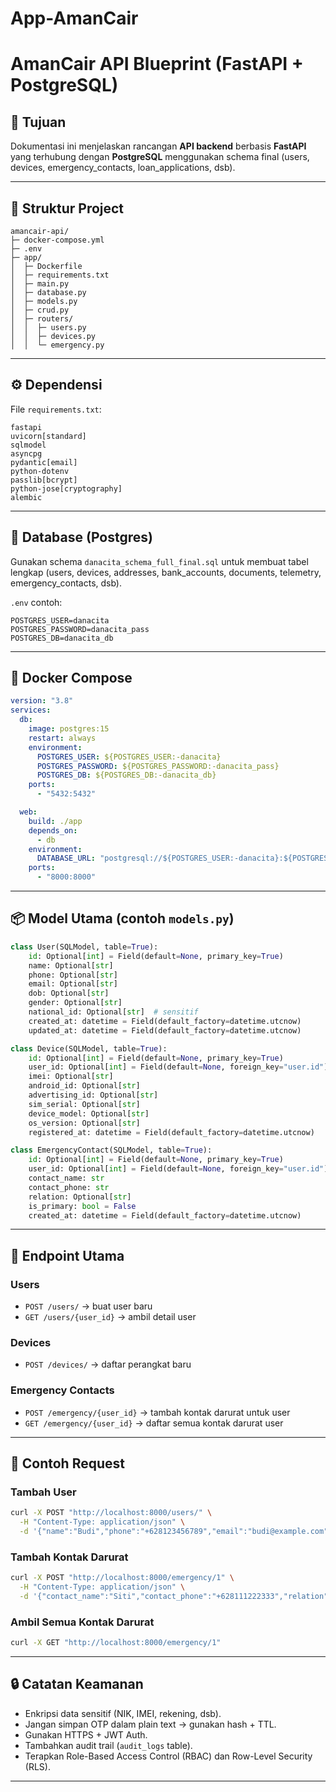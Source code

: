 # App-AmanCair


# AmanCair API Blueprint (FastAPI + PostgreSQL)

## 📌 Tujuan
Dokumentasi ini menjelaskan rancangan **API backend** berbasis **FastAPI** yang terhubung dengan **PostgreSQL** menggunakan schema final (users, devices, emergency_contacts, loan_applications, dsb).

---

## 📂 Struktur Project
```
amancair-api/
├─ docker-compose.yml
├─ .env
├─ app/
│  ├─ Dockerfile
│  ├─ requirements.txt
│  ├─ main.py
│  ├─ database.py
│  ├─ models.py
│  ├─ crud.py
│  ├─ routers/
│  │  ├─ users.py
│  │  ├─ devices.py
│  │  └─ emergency.py
```

---

## ⚙️ Dependensi
File `requirements.txt`:
```
fastapi
uvicorn[standard]
sqlmodel
asyncpg
pydantic[email]
python-dotenv
passlib[bcrypt]
python-jose[cryptography]
alembic
```

---

## 🐘 Database (Postgres)
Gunakan schema `danacita_schema_full_final.sql` untuk membuat tabel lengkap (users, devices, addresses, bank_accounts, documents, telemetry, emergency_contacts, dsb).

`.env` contoh:
```
POSTGRES_USER=danacita
POSTGRES_PASSWORD=danacita_pass
POSTGRES_DB=danacita_db
```

---

## 🚀 Docker Compose
```yaml
version: "3.8"
services:
  db:
    image: postgres:15
    restart: always
    environment:
      POSTGRES_USER: ${POSTGRES_USER:-danacita}
      POSTGRES_PASSWORD: ${POSTGRES_PASSWORD:-danacita_pass}
      POSTGRES_DB: ${POSTGRES_DB:-danacita_db}
    ports:
      - "5432:5432"

  web:
    build: ./app
    depends_on:
      - db
    environment:
      DATABASE_URL: "postgresql://${POSTGRES_USER:-danacita}:${POSTGRES_PASSWORD:-danacita_pass}@db:5432/${POSTGRES_DB:-danacita_db}"
    ports:
      - "8000:8000"
```

---

## 📦 Model Utama (contoh `models.py`)
```python
class User(SQLModel, table=True):
    id: Optional[int] = Field(default=None, primary_key=True)
    name: Optional[str]
    phone: Optional[str]
    email: Optional[str]
    dob: Optional[str]
    gender: Optional[str]
    national_id: Optional[str]  # sensitif
    created_at: datetime = Field(default_factory=datetime.utcnow)
    updated_at: datetime = Field(default_factory=datetime.utcnow)

class Device(SQLModel, table=True):
    id: Optional[int] = Field(default=None, primary_key=True)
    user_id: Optional[int] = Field(default=None, foreign_key="user.id")
    imei: Optional[str]
    android_id: Optional[str]
    advertising_id: Optional[str]
    sim_serial: Optional[str]
    device_model: Optional[str]
    os_version: Optional[str]
    registered_at: datetime = Field(default_factory=datetime.utcnow)

class EmergencyContact(SQLModel, table=True):
    id: Optional[int] = Field(default=None, primary_key=True)
    user_id: Optional[int] = Field(default=None, foreign_key="user.id")
    contact_name: str
    contact_phone: str
    relation: Optional[str]
    is_primary: bool = False
    created_at: datetime = Field(default_factory=datetime.utcnow)
```

---

## 🔗 Endpoint Utama
### Users
- `POST /users/` → buat user baru  
- `GET /users/{user_id}` → ambil detail user  

### Devices
- `POST /devices/` → daftar perangkat baru  

### Emergency Contacts
- `POST /emergency/{user_id}` → tambah kontak darurat untuk user  
- `GET /emergency/{user_id}` → daftar semua kontak darurat user  

---

## 📝 Contoh Request
### Tambah User
```bash
curl -X POST "http://localhost:8000/users/" \
  -H "Content-Type: application/json" \
  -d '{"name":"Budi","phone":"+628123456789","email":"budi@example.com"}'
```

### Tambah Kontak Darurat
```bash
curl -X POST "http://localhost:8000/emergency/1" \
  -H "Content-Type: application/json" \
  -d '{"contact_name":"Siti","contact_phone":"+628111222333","relation":"spouse","is_primary":true}'
```

### Ambil Semua Kontak Darurat
```bash
curl -X GET "http://localhost:8000/emergency/1"
```

---

## 🔒 Catatan Keamanan
- Enkripsi data sensitif (NIK, IMEI, rekening, dsb).  
- Jangan simpan OTP dalam plain text → gunakan hash + TTL.  
- Gunakan HTTPS + JWT Auth.  
- Tambahkan audit trail (`audit_logs` table).  
- Terapkan Role-Based Access Control (RBAC) dan Row-Level Security (RLS).  

---
